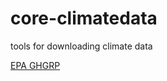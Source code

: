 # core-climatedata
tools for downloading climate data


[EPA GHGRP](https://www.epa.gov/ghgreporting/ghg-reporting-program-data-sets)